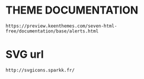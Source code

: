 # THEME DOCUMENTATION
    https://preview.keenthemes.com/seven-html-free/documentation/base/alerts.html

# SVG url
    http://svgicons.sparkk.fr/